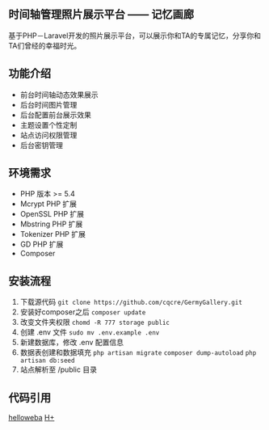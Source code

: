 ## 时间轴管理照片展示平台 —— 记忆画廊

基于PHP－Laravel开发的照片展示平台，可以展示你和TA的专属记忆，分享你和TA们曾经的幸福时光。

## 功能介绍

 - 前台时间轴动态效果展示
 - 后台时间图片管理
 - 后台配置前台展示效果
 - 主题设置个性定制
 - 站点访问权限管理
 - 后台密钥管理

## 环境需求

 - PHP 版本 >= 5.4
 - Mcrypt PHP 扩展
 - OpenSSL PHP 扩展
 - Mbstring PHP 扩展
 - Tokenizer PHP 扩展
 - GD PHP 扩展
 - Composer

## 安装流程

  1. 下载源代码
`git clone https://github.com/cqcre/GermyGallery.git`
  2. 安装好composer之后
  `composer update`
  3. 改变文件夹权限
  `chomd -R 777 storage public`
  4. 创建 .env 文件
  `sudo mv .env.example .env`
  5. 新建数据库，修改 .env 配置信息
  6. 数据表创建和数据填充
  `php artisan migrate`
  `composer dump-autoload`
  `php artisan db:seed`
  7. 站点解析至 /public 目录

## 代码引用

[helloweba](http://www.helloweba.com/)
[H+](http://www.zi-han.net/)